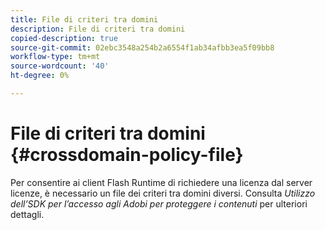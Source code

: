 ```yaml
---
title: File di criteri tra domini
description: File di criteri tra domini
copied-description: true
source-git-commit: 02ebc3548a254b2a6554f1ab34afbb3ea5f09bb8
workflow-type: tm+mt
source-wordcount: '40'
ht-degree: 0%

---
```


# File di criteri tra domini {#crossdomain-policy-file}

Per consentire ai client Flash Runtime di richiedere una licenza dal server licenze, è necessario un file dei criteri tra domini diversi. Consulta *Utilizzo dell’SDK per l’accesso agli Adobi per proteggere i contenuti* per ulteriori dettagli.

